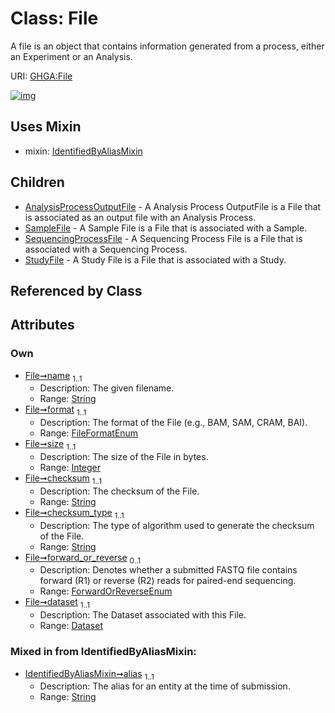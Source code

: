 
# Class: File


A file is an object that contains information generated from a process, either an Experiment or an Analysis.

URI: [GHGA:File](https://w3id.org/GHGA/File)


[![img](https://yuml.me/diagram/nofunky;dir:TB/class/[StudyFile],[SequencingProcessFile],[SampleFile],[IdentifiedByAliasMixin],[Dataset]<dataset%201..1-%20[File&#124;name:string;format:FileFormatEnum;size:integer;checksum:string;checksum_type:string;forward_or_reverse:ForwardOrReverseEnum%20%3F;alias:string],[File]uses%20-.->[IdentifiedByAliasMixin],[File]^-[StudyFile],[File]^-[SequencingProcessFile],[File]^-[SampleFile],[File]^-[AnalysisProcessOutputFile],[Dataset],[AnalysisProcessOutputFile])](https://yuml.me/diagram/nofunky;dir:TB/class/[StudyFile],[SequencingProcessFile],[SampleFile],[IdentifiedByAliasMixin],[Dataset]<dataset%201..1-%20[File&#124;name:string;format:FileFormatEnum;size:integer;checksum:string;checksum_type:string;forward_or_reverse:ForwardOrReverseEnum%20%3F;alias:string],[File]uses%20-.->[IdentifiedByAliasMixin],[File]^-[StudyFile],[File]^-[SequencingProcessFile],[File]^-[SampleFile],[File]^-[AnalysisProcessOutputFile],[Dataset],[AnalysisProcessOutputFile])

## Uses Mixin

 *  mixin: [IdentifiedByAliasMixin](IdentifiedByAliasMixin.md)

## Children

 * [AnalysisProcessOutputFile](AnalysisProcessOutputFile.md) - A Analysis Process OutputFile is a File that is associated as an output file with an Analysis Process.
 * [SampleFile](SampleFile.md) - A Sample File is a File that is associated with a Sample.
 * [SequencingProcessFile](SequencingProcessFile.md) - A Sequencing Process File is a File that is associated with a Sequencing Process.
 * [StudyFile](StudyFile.md) - A Study File is a File that is associated with a Study.

## Referenced by Class


## Attributes


### Own

 * [File➞name](File_name.md)  <sub>1..1</sub>
     * Description: The given filename.
     * Range: [String](types/String.md)
 * [File➞format](File_format.md)  <sub>1..1</sub>
     * Description: The format of the File (e.g., BAM, SAM, CRAM, BAI).
     * Range: [FileFormatEnum](FileFormatEnum.md)
 * [File➞size](File_size.md)  <sub>1..1</sub>
     * Description: The size of the File in bytes.
     * Range: [Integer](types/Integer.md)
 * [File➞checksum](File_checksum.md)  <sub>1..1</sub>
     * Description: The checksum of the File.
     * Range: [String](types/String.md)
 * [File➞checksum_type](File_checksum_type.md)  <sub>1..1</sub>
     * Description: The type of algorithm used to generate the checksum of the File.
     * Range: [String](types/String.md)
 * [File➞forward_or_reverse](File_forward_or_reverse.md)  <sub>0..1</sub>
     * Description: Denotes whether a submitted FASTQ file contains forward (R1) or reverse (R2) reads for paired-end sequencing.
     * Range: [ForwardOrReverseEnum](ForwardOrReverseEnum.md)
 * [File➞dataset](File_dataset.md)  <sub>1..1</sub>
     * Description: The Dataset associated with this File.
     * Range: [Dataset](Dataset.md)

### Mixed in from IdentifiedByAliasMixin:

 * [IdentifiedByAliasMixin➞alias](IdentifiedByAliasMixin_alias.md)  <sub>1..1</sub>
     * Description: The alias for an entity at the time of submission.
     * Range: [String](types/String.md)
